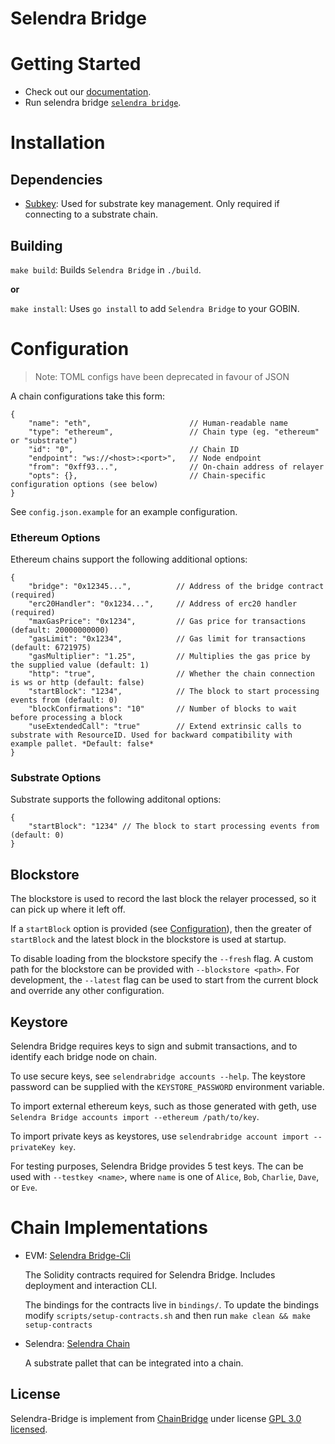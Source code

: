 # Selendra Bridge

# Getting Started
- Check out our [documentation](https://chainbridge.chainsafe.io).
- Run selendra bridge [`selendra bridge`](docs/evm-selendra.md).

# Installation

## Dependencies

- [Subkey](https://substrate.dev/docs/en/knowledgebase/integrate/subkey): 
Used for substrate key management. Only required if connecting to a substrate chain.

## Building

`make build`: Builds `Selendra Bridge` in `./build`.

**or**

`make install`: Uses `go install` to add `Selendra Bridge` to your GOBIN.

# Configuration

> Note: TOML configs have been deprecated in favour of JSON

A chain configurations take this form:

```
{
    "name": "eth",                      // Human-readable name
    "type": "ethereum",                 // Chain type (eg. "ethereum" or "substrate")
    "id": "0",                          // Chain ID
    "endpoint": "ws://<host>:<port>",   // Node endpoint
    "from": "0xff93...",                // On-chain address of relayer
    "opts": {},                         // Chain-specific configuration options (see below)
}
```

See `config.json.example` for an example configuration. 

### Ethereum Options

Ethereum chains support the following additional options:

```
{
    "bridge": "0x12345...",          // Address of the bridge contract (required)
    "erc20Handler": "0x1234...",     // Address of erc20 handler (required)
    "maxGasPrice": "0x1234",         // Gas price for transactions (default: 20000000000)
    "gasLimit": "0x1234",            // Gas limit for transactions (default: 6721975)
    "gasMultiplier": "1.25",         // Multiplies the gas price by the supplied value (default: 1)
    "http": "true",                  // Whether the chain connection is ws or http (default: false)
    "startBlock": "1234",            // The block to start processing events from (default: 0)
    "blockConfirmations": "10"       // Number of blocks to wait before processing a block
    "useExtendedCall": "true"        // Extend extrinsic calls to substrate with ResourceID. Used for backward compatibility with example pallet. *Default: false*
}
```

### Substrate Options

Substrate supports the following additonal options:

```
{
    "startBlock": "1234" // The block to start processing events from (default: 0)
}
```

## Blockstore

The blockstore is used to record the last block the relayer processed, so it can pick up where it left off. 

If a `startBlock` option is provided (see [Configuration](#configuration)), then the greater of `startBlock` and the latest block in the blockstore is used at startup.

To disable loading from the blockstore specify the `--fresh` flag. A custom path for the blockstore can be provided with `--blockstore <path>`. For development, the `--latest` flag can be used to start from the current block and override any other configuration.

## Keystore

Selendra Bridge requires keys to sign and submit transactions, and to identify each bridge node on chain.

To use secure keys, see `selendrabridge accounts --help`. The keystore password can be supplied with the `KEYSTORE_PASSWORD` environment variable.

To import external ethereum keys, such as those generated with geth, use `Selendra Bridge accounts import --ethereum /path/to/key`.

To import private keys as keystores, use `selendrabridge account import --privateKey key`.

For testing purposes, Selendra Bridge provides 5 test keys. The can be used with `--testkey <name>`, where `name` is one of `Alice`, `Bob`, `Charlie`, `Dave`, or `Eve`. 

# Chain Implementations

- EVM: [Selendra Bridge-Cli](https://github.com/selendra/bridge-cli) 

    The Solidity contracts required for Selendra Bridge. Includes deployment and interaction CLI.
    
    The bindings for the contracts live in `bindings/`. To update the bindings modify `scripts/setup-contracts.sh` and then run `make clean && make setup-contracts`

- Selendra: [Selendra Chain](https://github.com/selendra/selendra-chain)

    A substrate pallet that can be integrated into a chain.


## License

Selendra-Bridge is implement from [ChainBridge](https://github.com/ChainSafe/ChainBridge) under license [GPL 3.0 licensed](LICENSE-GPL3).
